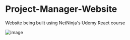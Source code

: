 # Project-Manager-Website

Website being built using NetNinja's Udemy React course

![image](https://user-images.githubusercontent.com/77747704/197316585-2ee61c65-6191-4dfb-9ed9-cb4685598371.png)
